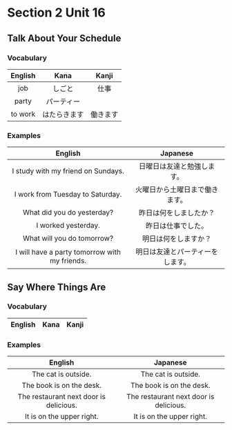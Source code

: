 # Section 2 Unit 16
## Talk About Your Schedule
### Vocabulary
| English | Kana | Kanji |
|:-------:|:----:|:-----:|
| job | しごと | 仕事 |
| party | パーティー | |
| to work | はたらきます | 働きます |

### Examples
| English | Japanese |
|:-------:|:--------:|
| I study with my friend on Sundays. | 日曜日は友達と勉強します。 |
| I work from Tuesday to Saturday. | 火曜日から土曜日まで働きます。 |
| What did you do yesterday? | 昨日は何をしましたか？ |
| I worked yesterday. | 昨日は仕事でした。 |
| What will you do tomorrow? | 明日は何をしますか？ |
| I will have a party tomorrow with my friends. | 明日は友達とパーティーをします。 |

## Say Where Things Are
### Vocabulary
| English | Kana | Kanji |
|:-------:|:----:|:-----:|

### Examples
| English | Japanese |
|:-------:|:--------:|
| The cat is outside. | The cat is outside. |
| The book is on the desk. | The book is on the desk. |
| The restaurant next door is delicious. | The restaurant next door is delicious. |
| It is on the upper right. | It is on the upper right. |
